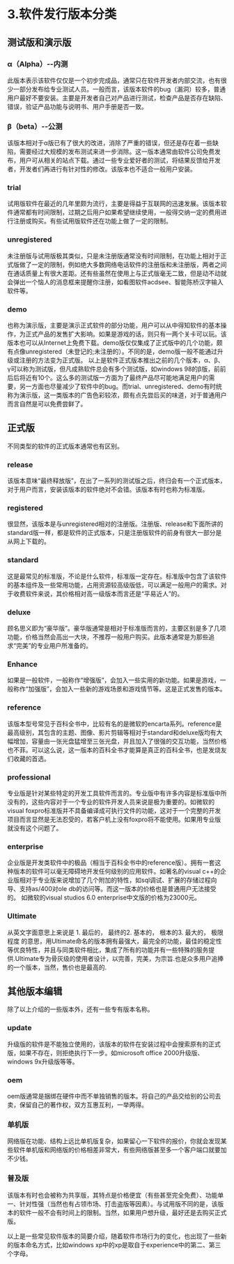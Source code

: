 # 3.软件发行版本分类

## 测试版和演示版

### α（Alpha）--内测
此版本表示该软件仅仅是一个初步完成品，通常只在软件开发者内部交流，也有很少一部分发布给专业测试人员。一般而言，该版本软件的bug（漏洞）较多，普通用户最好不要安装。主要是开发者自己对产品进行测试，检查产品是否存在缺陷、错误，验证产品功能与说明书、用户手册是否一致。
### β（beta）--公测
该版本相对于α版已有了很大的改进，消除了严重的错误，但还是存在着一些缺陷，需要经过大规模的发布测试来进一步消除。这一版本通常由软件公司免费发布，用户可从相关的站点下载。通过一些专业爱好者的测试，将结果反馈给开发者，开发者们再进行有针对性的修改。该版本也不适合一般用户安装。
### trial
试用版软件在最近的几年里颇为流行，主要是得益于互联网的迅速发展。该版本软件通常都有时间限制，过期之后用户如果希望继续使用，一般得交纳一定的费用进行注册或购买。有些试用版软件还在功能上做了一定的限制。
### unregistered
未注册版与试用版极其类似，只是未注册版通常没有时间限制，在功能上相对于正式版做了一定的限制，例如绝大多数网络电话软件的注册版和未注册版，两者之间在通话质量上有很大差距。还有些虽然在使用上与正式版毫无二致，但是动不动就会弹出一个恼人的消息框来提醒你注册，如看图软件acdsee、智能陈桥汉字输入软件等。
### demo
也称为演示版，主要是演示正式软件的部分功能，用户可以从中得知软件的基本操作，为正式产品的发售扩大影响。如果是游戏的话，则只有一两个关卡可以玩。该版本也可以从Internet上免费下载。demo版仅仅集成了正式版中的几个功能，颇有点像unregistered（未登记的;未注册的）。不同的是，demo版一般不能通过升级或注册的方法变为正式版。
以上是软件正式版本推出之前的几个版本，α、β、γ可以称为测试版，但凡成熟软件总会有多个测试版，如windows 98的β版，前前后后将近有10个。这么多的测试版一方面为了最终产品尽可能地满足用户的需要，另一方面也尽量减少了软件中的bug。而trial、unregistered、demo有时统称为演示版，这一类版本的广告色彩较浓，颇有点先尝后买的味道，对于普通用户而言自然是可以免费尝鲜了。

## 正式版

不同类型的软件的正式版本通常也有区别。
### release
该版本意味“最终释放版”，在出了一系列的测试版之后，终归会有一个正式版本，对于用户而言，安装该版本的软件绝对不会错。该版本有时也称为标准版。
### registered
很显然，该版本是与unregistered相对的注册版。注册版、release和下面所讲的standard版一样，都是软件的正式版本，只是注册版软件的前身有很大一部分是从网上下载的。
### standard
这是最常见的标准版，不论是什么软件，标准版一定存在。标准版中包含了该软件的基本组件及一些常用功能，占用资源较高级版低，可以满足一般用户的需求。对于收费软件来说，其价格相对高一级版本而言还是“平易近人”的。
### deluxe
顾名思义即为“豪华版”。豪华版通常是相对于标准版而言的，主要区别是多了几项功能，价格当然会高出一大块，不推荐一般用户购买。此版本通常是为那些追求“完美”的专业用户所准备的。
### Enhance
如果是一般软件，一般称作“增强版”，会加入一些实用的新功能。如果是游戏，一般称作“加强版”，会加入一些新的游戏场景和游戏情节等。这是正式发售的版本。
### reference
该版本型号常见于百科全书中，比较有名的是微软的encarta系列。reference是最高级别，其包含的主题、图像、影片剪辑等相对于standard和deluxe版均有大幅增加，容量由一张光盘猛增至三张光盘，并且加入了很强的交互功能，当然价格也不菲。可以这么说，这一版本的百科全书才能算是真正的百科全书，也是发烧友们收藏的首选。
### professional
专业版是针对某些特定的开发工具软件而言的。专业版中有许多内容是标准版中所没有的，这些内容对于一个专业的软件开发人员来说是极为重要的。如微软的visual foxpro标准版并不具备编译成可执行文件的功能，这对于一个完整的开发项目而言显然是无法忍受的，若客户机上没有foxpro将不能使用。如果用专业版就没有这个问题了。
### enterprise
企业版是开发类软件中的极品（相当于百科全书中的reference版）。拥有一套这种版本的软件可以毫无障碍地开发任何级别的应用软件。如著名的visual c++的企业版相对于专业版来说增加了几个附加的特性，如sql调试、扩展的存储过程向导、支持as/400对ole db的访问等。而这一版本的价格也是普通用户无法接受的。
如微软的visual studios 6.0 enterprise中文版的价格为23000元。
### Ultimate
从英文字面意思上来说是 1. 最后的， 最终的2. 基本的， 根本的3. 最大的， 极限程度 的意思，用Ultimate命名的版本拥有最强大，最完全的功能，最佳的稳定性等优良特性，并且与同类软件相比，集成了所有的功能并有一些特殊的服务提供.Ultimate专为骨灰级的使用者设计，以完善，完美，为宗旨.也是众多用户追捧的一个版本，当然，售价也是最高的.

## 其他版本编辑
除了以上介绍的一些版本外，还有一些专有版本名称。
### update
升级版的软件是不能独立使用的，该版本的软件在安装过程中会搜索原有的正式版，如果不存在，则拒绝执行下一步。如microsoft office 2000升级版、windows 9x升级版等等。
### oem
oem版通常是捆绑在硬件中而不单独销售的版本。将自己的产品交给别的公司去卖，保留自己的著作权，双方互惠互利，一举两得。
### 单机版
网络版在功能、结构上远比单机版复杂，如果留心一下软件的报价，你就会发现某些软件单机版和网络版的价格相差非常大，有些网络版甚至多一个客户端口就要加不少钱。
### 普及版
该版本有时也会被称为共享版，其特点是价格便宜（有些甚至完全免费）、功能单一、针对性强（当然也有占领市场、打击盗版等因素）。与试用版不同的是，该版本的软件一般不会有时间上的限制。当然，如果用户想升级，最好还是去购买正式版。  

以上是一些常见软件版本的简要介绍，随着软件市场行为的变化，也出现了一些新的版本命名方式，比如windows xp中的xp是取自于experience中的第二、第三个字母。


